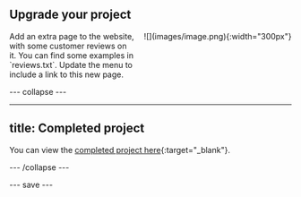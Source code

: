 ## Upgrade your project

<div style="display: flex; flex-wrap: wrap">
<div style="flex-basis: 200px; flex-grow: 1; margin-right: 15px;">
Add an extra page to the website, with some customer reviews on it. You can find some examples in `reviews.txt`. Update the menu to include a link to this new page.
</div>
<div>
![](images/image.png){:width="300px"}
</div>
</div>

--- collapse ---

---
title: Completed project
---

You can view the [completed project here](https://trinket.io/embed/html/454ba316f9){:target="_blank"}.

--- /collapse ---

--- save ---